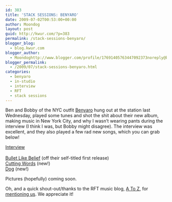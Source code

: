 ```yaml
---
id: 383
title: 'STACK SESSIONS: BENYARO'
date: 2009-07-02T00:53:00+00:00
author: Moondog
layout: post
guid: http://kwur.com/?p=383
permalink: /stack-sessions-benyaro/
blogger_blog:
  - blog.kwur.com
blogger_author:
  - Moondoghttp://www.blogger.com/profile/17691405763447092373noreply@blogger.com
blogger_permalink:
  - /2009/07/stack-sessions-benyaro.html
categories:
  - benyaro
  - in-studio
  - interview
  - RFT
  - stack sessions
---
```

<div class="pf-content">
  <p>
    Ben and Bobby of the NYC outfit <a href="http://www.myspace.com/benyaro">Benyaro</a> hung out at the station last Wednesday, played some tunes and shot the shit about their new album, making music in New York City, and why I wasn&#8217;t wearing pants during the interview (I think I was, but Bobby might disagree). The interview was excellent, and they also played a few rad new songs, which you can grab below!
  </p>
  
  <p>
    <a href="http://www.megaupload.com/?d=YEUCWYIK">Interview</a><br /><a href="http://www.megaupload.com/?d=GWV2FQC5"><br />Bullet Like Belief</a> (off their self-titled first release)<br /><a href="http://www.megaupload.com/?d=MSRZCKJK">Cutting Words</a> (new!)<br /><a href="http://www.megaupload.com/?d=1DJEDX6W">Dog</a> (new!)
  </p>
  
  <p>
    Pictures (hopefully) coming soon.
  </p>
  
  <p>
    Oh, and a quick shout-out/thanks to the RFT music blog, <a href="http://blogs.riverfronttimes.com/atoz/">A To Z</a>, for <a href="http://blogs.riverfronttimes.com/atoz/2009/06/kwur_stack_sessions_wash_u_blog_twitter_stream_radio.php">mentioning us</a>. We appreciate it!
  </p>
</div>